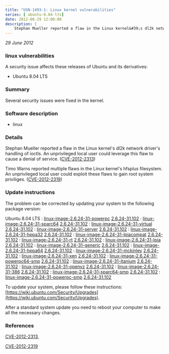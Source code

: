 ```yaml
---
title: "USN-1493-1: Linux kernel vulnerabilities"
series: [ ubuntu-8.04-lts]
date: 2012-06-29 12:00:00
description: |
    Stephan Mueller reported a flaw in the Linux kernel&#39;s dl2k network driver&#39;s handling of ioctls. An unprivileged local user could leverage this flaw to cause a denial of service. ([CVE-2012-2313](http://people.ubuntu.com/~ubuntu-security/cve/CVE-2012-2313))
--- 
```

 
 

*29 June 2012*

### linux vulnerabilities

A security issue affects these releases of Ubuntu and its derivatives:

* Ubuntu 8.04 LTS

### Summary

Several security issues were fixed in the kernel. 

### Software description

* linux 

### Details

Stephan Mueller reported a flaw in the Linux kernel&#39;s dl2k network driver&#39;s handling of ioctls. An unprivileged local user could leverage this flaw to cause a denial of service. ([CVE-2012-2313](http://people.ubuntu.com/~ubuntu-security/cve/CVE-2012-2313))

Timo Warns reported multiple flaws in the Linux kernel&#39;s hfsplus filesystem. An unprivileged local user could exploit these flaws to gain root system priviliges. ([CVE-2012-2319](http://people.ubuntu.com/~ubuntu-security/cve/CVE-2012-2319)) 

### Update instructions

The problem can be corrected by updating your system to the following package version:

Ubuntu 8.04 LTS
 : [linux-image-2.6.24-31-powerpc](https://launchpad.net/ubuntu/+source/linux) <span> [2.6.24-31.102](https://launchpad.net/ubuntu/+source/linux/2.6.24-31.102) </span> 
 : [linux-image-2.6.24-31-sparc64](https://launchpad.net/ubuntu/+source/linux) <span> [2.6.24-31.102](https://launchpad.net/ubuntu/+source/linux/2.6.24-31.102) </span> 
 : [linux-image-2.6.24-31-virtual](https://launchpad.net/ubuntu/+source/linux) <span> [2.6.24-31.102](https://launchpad.net/ubuntu/+source/linux/2.6.24-31.102) </span> 
 : [linux-image-2.6.24-31-server](https://launchpad.net/ubuntu/+source/linux) <span> [2.6.24-31.102](https://launchpad.net/ubuntu/+source/linux/2.6.24-31.102) </span> 
 : [linux-image-2.6.24-31-hppa32](https://launchpad.net/ubuntu/+source/linux) <span> [2.6.24-31.102](https://launchpad.net/ubuntu/+source/linux/2.6.24-31.102) </span> 
 : [linux-image-2.6.24-31-lpiacompat](https://launchpad.net/ubuntu/+source/linux) <span> [2.6.24-31.102](https://launchpad.net/ubuntu/+source/linux/2.6.24-31.102) </span> 
 : [linux-image-2.6.24-31-rt](https://launchpad.net/ubuntu/+source/linux) <span> [2.6.24-31.102](https://launchpad.net/ubuntu/+source/linux/2.6.24-31.102) </span> 
 : [linux-image-2.6.24-31-lpia](https://launchpad.net/ubuntu/+source/linux) <span> [2.6.24-31.102](https://launchpad.net/ubuntu/+source/linux/2.6.24-31.102) </span> 
 : [linux-image-2.6.24-31-generic](https://launchpad.net/ubuntu/+source/linux) <span> [2.6.24-31.102](https://launchpad.net/ubuntu/+source/linux/2.6.24-31.102) </span> 
 : [linux-image-2.6.24-31-hppa64](https://launchpad.net/ubuntu/+source/linux) <span> [2.6.24-31.102](https://launchpad.net/ubuntu/+source/linux/2.6.24-31.102) </span> 
 : [linux-image-2.6.24-31-mckinley](https://launchpad.net/ubuntu/+source/linux) <span> [2.6.24-31.102](https://launchpad.net/ubuntu/+source/linux/2.6.24-31.102) </span> 
 : [linux-image-2.6.24-31-xen](https://launchpad.net/ubuntu/+source/linux) <span> [2.6.24-31.102](https://launchpad.net/ubuntu/+source/linux/2.6.24-31.102) </span> 
 : [linux-image-2.6.24-31-powerpc64-smp](https://launchpad.net/ubuntu/+source/linux) <span> [2.6.24-31.102](https://launchpad.net/ubuntu/+source/linux/2.6.24-31.102) </span> 
 : [linux-image-2.6.24-31-itanium](https://launchpad.net/ubuntu/+source/linux) <span> [2.6.24-31.102](https://launchpad.net/ubuntu/+source/linux/2.6.24-31.102) </span> 
 : [linux-image-2.6.24-31-openvz](https://launchpad.net/ubuntu/+source/linux) <span> [2.6.24-31.102](https://launchpad.net/ubuntu/+source/linux/2.6.24-31.102) </span> 
 : [linux-image-2.6.24-31-386](https://launchpad.net/ubuntu/+source/linux) <span> [2.6.24-31.102](https://launchpad.net/ubuntu/+source/linux/2.6.24-31.102) </span> 
 : [linux-image-2.6.24-31-sparc64-smp](https://launchpad.net/ubuntu/+source/linux) <span> [2.6.24-31.102](https://launchpad.net/ubuntu/+source/linux/2.6.24-31.102) </span> 
 : [linux-image-2.6.24-31-powerpc-smp](https://launchpad.net/ubuntu/+source/linux) <span> [2.6.24-31.102](https://launchpad.net/ubuntu/+source/linux/2.6.24-31.102) </span> 

To update your system, please follow these instructions: [https://wiki.ubuntu.com/Security/Upgrades](https://wiki.ubuntu.com/Security/Upgrades).

After a standard system update you need to reboot your computer to make all the necessary changes. 

### References

 
 [CVE-2012-2313](http://people.ubuntu.com/~ubuntu-security/cve/CVE-2012-2313), 

 [CVE-2012-2319](http://people.ubuntu.com/~ubuntu-security/cve/CVE-2012-2319)
 

